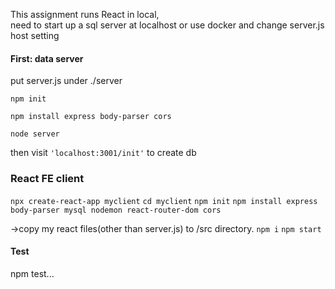This assignment runs React in local,  
need to start up a sql server at localhost or use docker and change server.js host setting


#### First: data server

put server.js under ./server 

`npm init`

`npm install express body-parser cors`

`node server`

then visit `'localhost:3001/init'` to create db


### React FE client
`npx create-react-app myclient`
`cd myclient`
`npm init`
`npm install express body-parser mysql nodemon react-router-dom cors`

->copy my react files(other than server.js) to /src directory.
`npm i`
`npm start`

#### Test
npm test...











